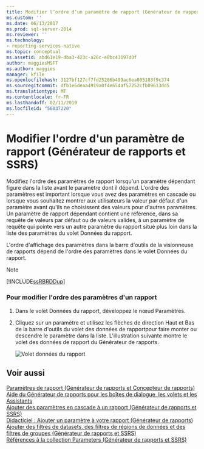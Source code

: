 ```yaml
---
title: Modifier l’ordre d’un paramètre de rapport (Générateur de rapports et SSRS) | Microsoft Docs
ms.custom: ''
ms.date: 06/13/2017
ms.prod: sql-server-2014
ms.reviewer: ''
ms.technology:
- reporting-services-native
ms.topic: conceptual
ms.assetid: abd61e19-dba3-423c-a26c-e8bc43197d3f
author: maggiesMSFT
ms.author: maggies
manager: kfile
ms.openlocfilehash: 3127bf127cf7fd25286b499ac6ea805183f9c374
ms.sourcegitcommit: dfb1e6deaa4919a0f4e654af57252cfb09613dd5
ms.translationtype: MT
ms.contentlocale: fr-FR
ms.lasthandoff: 02/11/2019
ms.locfileid: "56037220"
---
```

# <a name="change-the-order-of-a-report-parameter-report-builder-and-ssrs"></a>Modifier l'ordre d'un paramètre de rapport (Générateur de rapports et SSRS)
  Modifiez l'ordre des paramètres de rapport lorsqu'un paramètre dépendant figure dans la liste avant le paramètre dont il dépend. L'ordre des paramètres est important lorsque vous avez des paramètres en cascade ou lorsque vous souhaitez montrer aux utilisateurs la valeur par défaut d'un paramètre avant qu'ils ne choisissent des valeurs pour d'autres paramètres. Un paramètre de rapport dépendant contient une référence, dans sa requête de valeurs par défaut ou de valeurs valides, à un paramètre de requête qui pointe vers un autre paramètre du rapport situé plus loin dans la liste des paramètres du volet Données du rapport.  
  
 L'ordre d'affichage des paramètres dans la barre d'outils de la visionneuse de rapports dépend de l'ordre des paramètres dans le volet Données du rapport.  
  
> [!NOTE]  
>  [!INCLUDE[ssRBRDDup](../../includes/ssrbrddup-md.md)]  
  
### <a name="to-change-the-order-of-report-parameters"></a>Pour modifier l'ordre des paramètres d'un rapport  
  
1.  Dans le volet Données du rapport, développez le nœud Paramètres.  
  
2.  Cliquez sur un paramètre et utilisez les flèches de direction Haut et Bas de la barre d'outils du volet des données de rapportpour faire monter ou descendre le paramètre dans la liste. L'illustration suivante montre le volet des données de rapport du Générateur de rapports.  
  
     ![Volet données du rapport](../media/reportdatapane.png "volet données du rapport")  
  
## <a name="see-also"></a>Voir aussi  
 [Paramètres de rapport &#40;Générateur de rapports et Concepteur de rapports&#41;](report-parameters-report-builder-and-report-designer.md)   
 [Aide du Générateur de rapports pour les boîtes de dialogue, les volets et les Assistants](../report-builder-help-for-dialog-boxes-panes-and-wizards.md)   
 [Ajouter des paramètres en cascade à un rapport &#40;Générateur de rapports et SSRS&#41;](add-cascading-parameters-to-a-report-report-builder-and-ssrs.md)   
 [Didacticiel : Ajouter un paramètre à votre rapport &#40;Générateur de rapports&#41;](../tutorial-add-a-parameter-to-your-report-report-builder.md)   
 [Ajouter des filtres de datasets, des filtres de régions de données et des filtres de groupes &#40;Générateur de rapports et SSRS&#41;](add-dataset-filters-data-region-filters-and-group-filters.md)   
 [Références à la collection Parameters &#40;Générateur de rapports et SSRS&#41;](built-in-collections-parameters-collection-references-report-builder.md)  
  
  
